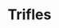 ---
title: Trifles
year: 1923
opening_date: 1923-12-16
closing_date: 
layout: productions
featured_image: 
image_caption:
image_credit:
playbill:
category:
Theatre: Theatre Jacksonville
cast:
  Zeb Hale: Gordon McCauley
  Miz Hale: Helen Kennedy
  The County Attorney: Joseph Marron
  Sherriff Peters: M. Claude Kennedy
  Miz Peters: Maria May
crew:
  Director: Birsa Shepard
external_links:
---